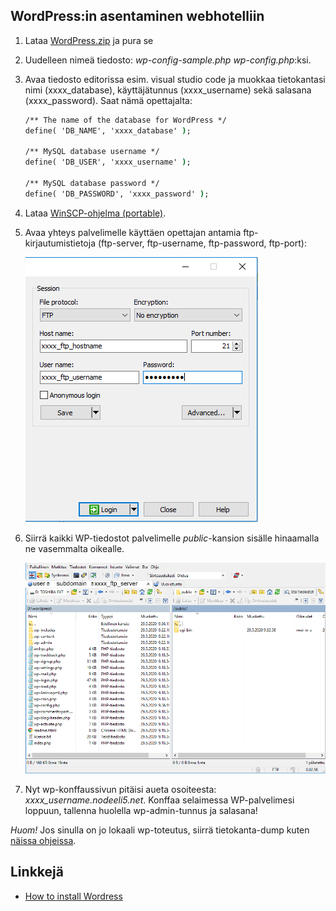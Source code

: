 ## WordPress:in asentaminen webhotelliin

1. Lataa [WordPress.zip](https://wordpress.org/download/) ja pura se
2. Uudelleen nimeä tiedosto: *wp-config-sample.php* *wp-config.php*:ksi.
3. Avaa tiedosto editorissa esim. visual studio code ja muokkaa tietokantasi nimi (xxxx_database), käyttäjätunnus (xxxx_username) sekä salasana (xxxx_password). Saat nämä opettajalta:

    ```cmd
    /** The name of the database for WordPress */
    define( 'DB_NAME', 'xxxx_database' );

    /** MySQL database username */
    define( 'DB_USER', 'xxxx_username' );

    /** MySQL database password */
    define( 'DB_PASSWORD', 'xxxx_password' );
    ```

4. Lataa [WinSCP-ohjelma (portable)](https://winscp.net/eng/docs/portable).

5. Avaa yhteys palvelimelle käyttäen opettajan antamia ftp-kirjautumistietoja (ftp-server, ftp-username, ftp-password, ftp-port):

    ![winscp login](./img/winscp.png)

6. Siirrä kaikki WP-tiedostot palvelimelle *public*-kansion sisälle hinaamalla ne vasemmalta oikealle.

    ![winscp tiedostojen siirto](./img/winscp_files2.PNG)

7. Nyt wp-konffaussivun pitäisi aueta osoiteesta: *xxxx_username.nodeeli5.net*. Konffaa selaimessa WP-palvelimesi loppuun, tallenna huolella wp-admin-tunnus ja salasana!

*Huom!* Jos sinulla on jo lokaali wp-toteutus, siirrä tietokanta-dump kuten [näissa ohjeissa](./nodeeli.html).

## Linkkejä

- [How to install Wordress](https://wordpress.org/support/article/how-to-install-wordpress/)